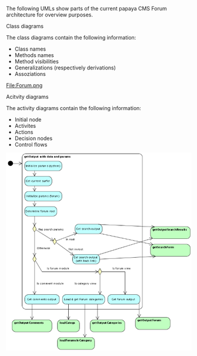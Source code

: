
The following UMLs show parts of the current papaya CMS Forum architecture for overview purposes.

Class diagrams

The class diagrams contain the following information:

-   Class names
-   Methods names
-   Method visibilities
-   Generalizations (respectively derivations)
-   Assoziations

[<File:Forum.png>](/File:Forum.png.md)

Acitvity diagrams

The activity diagrams contain the following information:

-   Initial node
-   Activites
-   Actions
-   Decision nodes
-   Control flows

![File: ForumGetOutput](images/ForumGetOutput.png)
